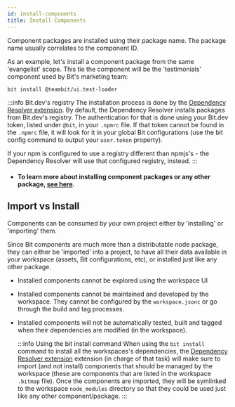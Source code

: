 ```yaml
---
id: install-components
title: Install Components
---
```


Component packages are installed using their package name. The package name usually correlates to the component ID.

As an example, let's install a component package from the same 'evangelist' scope.
This tie the component will be the 'testimonials' component used by Bit's marketing team:

```
bit install @teambit/ui.test-loader
```

:::info Bit.dev's registry
The installation process is done by the [Dependency Resolver extension](/building-with-bit/dependency-resolver/overview).
By default, the Dependency Resolver installs packages from Bit.dev's registry.
The authentication for that is done using your Bit.dev token, listed under `@bit`, in your `.npmrc` file.
If that token cannot be found in the `.npmrc` file, it will look for it in your global Bit configurations (use the bit config command to output your `user.token` property).

If your npm is configured to use a registry different than npmjs's - the Dependency Resolver will use that configured registry, instead.
:::

- #### To learn more about installing component packages or any other package, [see here](/building-with-bit/dependency-resolver/dependency-installation).

## Import vs Install

Components can be consumed by your own project either by 'installing' or 'importing' them.

Since Bit components are much more than a distributable node package, they can either be 'imported' into a project,
to have all their data available in your workspace (assets, Bit configurations, etc), or installed just like any other package.

- Installed components cannot be explored using the workspace UI
- Installed components cannot be maintained and developed by the workspace. They cannot be configured by the `workspace.jsonc` or go through the build and tag processes.
- Installed components will not be automatically tested, built and tagged when their dependencies are modified (in the workspace).

  :::info Using the bit install command
  When using the `bit install` command to install all the workspaces's dependencies, the [Dependency Resolver extension](/building-with-bit/dependency-resolver/overview) extension (in charge of that task) will
  make sure to import (and not install) components that should be managed by the workspace (these are components that are listed in the workspace `.bitmap` file).
  Once the components are imported, they will be symlinked to the workspace `node_modules` directory so that they could be used just like any other component/package.
  :::
